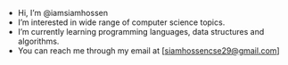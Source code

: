 - Hi, I’m @iamsiamhossen
- I’m interested in wide range of computer science topics.
- I’m currently learning programming languages, data structures and algorithms.
- You can reach me through my email at [siamhossencse29@gmail.com]

<!---
iamsiamhossen/iamsiamhossen is a special repository because its `README.md` (this file) appears on your GitHub profile.
You can click the Preview link to take a look at your changes.
--->
